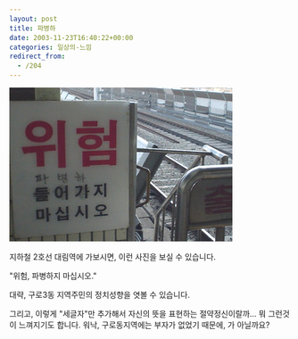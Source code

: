 ```yaml
---
layout: post
title: 파병하
date: 2003-11-23T16:40:22+00:00
categories: 일상의-느낌
redirect_from:
  - /204
---
```


![ ](/assets/media/logs_archives_DSC02705_1.jpg)

지하철 2호선 대림역에 가보시면, 이런 사진을 보실 수 있습니다.

"위험, 파병하지 마십시오."

대략, 구로3동 지역주민의 정치성향을 엿볼 수 있습니다.

그리고, 이렇게 "세글자"만 추가해서 자신의 뜻을 표현하는 절약정신이랄까... 뭐 그런것이 느껴지기도 합니다. 워낙, 구로동지역에는 부자가 없었기 때문에, 가 아닐까요?
<div id=comments>
</div>

